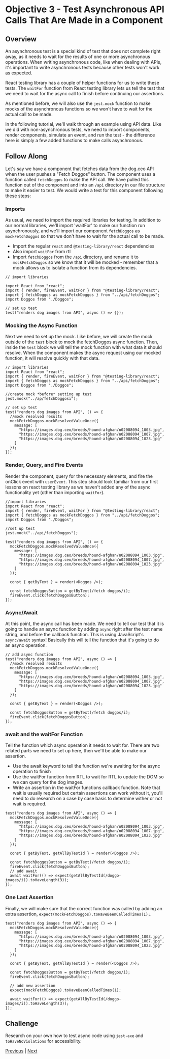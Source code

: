 # Objective 3 - Test Asynchronous API Calls That Are Made in a Component

##  Overview

An asynchronous test is a special kind of test that does not complete right away, as it needs to wait for the results of one or more asynchronous operations. When writing asynchronous code, like when dealing with APIs, it's important to write asynchronous tests because other tests won't work as expected.

React testing library has a couple of helper functions for us to write these tests. The ```waitFor``` function from React testing library lets us tell the test that we need to wait for the async call to finish before continuing our assertions.

As mentioned before, we will also use the ```jest.mock``` function to make mocks of the asynchronous functions so we won't have to wait for the actual call to be made.

In the following tutorial, we'll walk through an example using API data. Like we did with non-asynchronous tests, we need to import components, render components, simulate an event, and run the test - the difference here is simply a few added functions to make calls asynchronous.

## Follow Along

Let's say we have a component that fetches data from the dog.ceo API when the user pushes a "Fetch Doggos" button. The component uses a function called ```fetchDoggos``` to make the API call. We have pulled this function out of the component and into an ```/api``` directory in our file structure to make it easier to test. We would write a test for this component following these steps:

### Imports

As usual, we need to import the required libraries for testing. In addition to our normal libraries, we'll import 'waitFor' to make our function run asynchronously, and we'll import our component ```fetchDoggos``` as ```mockFetchDoggos``` so that we don't have to wait for the actual call to be made.

- Import the regular ```react``` and ```@testing-library/react``` dependencies
- Also import ```waitFor``` from rtl
- Import ```fetchDoggos``` from the ```/api``` directory, and rename it to ```mockFetchDoggos``` so we know that it will be mocked - remember that a mock allows us to isolate a function from its dependencies.

```
// import libraries

import React from "react";
import { render, fireEvent, waitFor } from "@testing-library/react";
import { fetchDoggos as mockFetchDoggos } from "../api/fetchDoggos";
import Doggos from "./Doggos";

// set up test
test("renders dog images from API", async () => {});

```
### Mocking the Async Function

Next we need to set up the mock. Like before, we will create the mock outside of the ```test``` block to mock the fetchDoggos async function. Then, inside the ```test``` block we will tell the mock function with what data it should resolve. When the component makes the async request using our mocked function, it will resolve quickly with that data.

```
// import libraries
import React from "react";
import { render, fireEvent, waitFor } from "@testing-library/react";
import { fetchDoggos as mockFetchDoggos } from "../api/fetchDoggos";
import Doggos from "./Doggos";

//create mock *before* setting up test
jest.mock("../ap/fetchDoggosi");

// set up test
test("renders dog images from API", () => {
  //mock resolved results
  mockFetchDoggos.mockResolvedValueOnce({
    message: [
      "https://images.dog.ceo/breeds/hound-afghan/n02088094_1003.jpg",
      "https://images.dog.ceo/breeds/hound-afghan/n02088094_1007.jpg",
      "https://images.dog.ceo/breeds/hound-afghan/n02088094_1023.jpg"
    ]
  });
});
```
### Render, Query, and Fire Events

Render the component, query for the necessary elements, and fire the onClick event with ```userEvent```. This step should look familiar from our first lessons on react testing library as we haven't added any of the async functionality yet (other than importing ```waitFor```).

```
//import libraries
import React from "react";
import { render, fireEvent, waitFor } from "@testing-library/react";
import { fetchDoggos as mockFetchDoggos } from "../api/fetchDoggos";
import Doggos from "./Doggos";

//set up test
jest.mock("../api/fetchDoggos");

test("renders dog images from API", () => {
  mockFetchDoggos.mockResolvedValueOnce({
    message: [
      "https://images.dog.ceo/breeds/hound-afghan/n02088094_1003.jpg",
      "https://images.dog.ceo/breeds/hound-afghan/n02088094_1007.jpg",
      "https://images.dog.ceo/breeds/hound-afghan/n02088094_1023.jpg"
    ]
  });

  const { getByText } = render(<Doggos />);

  const fetchDoggosButton = getByText(/fetch doggos/i);
  fireEvent.click(fetchDoggosButton);
});

```
### Async/Await

At this point, the async call has been made. We need to tell our test that it is going to handle an async function by adding ```async``` right after the test name string, and before the callback function. This is using JavaScript's ```async/await``` syntax! Basically this will tell the function that it's going to do an async operation.

```
// add async function
test("renders dog images from API", async () => {
  //mock resolved results
  mockFetchDoggos.mockResolvedValueOnce({
    message: [
      "https://images.dog.ceo/breeds/hound-afghan/n02088094_1003.jpg",
      "https://images.dog.ceo/breeds/hound-afghan/n02088094_1007.jpg",
      "https://images.dog.ceo/breeds/hound-afghan/n02088094_1023.jpg"
    ]
  });

  const { getByText } = render(<Doggos />);

  const fetchDoggosButton = getByText(/fetch doggos/i);
  fireEvent.click(fetchDoggosButton);
});
```

### await and the waitFor Function

Tell the function which async operation it needs to wait for. There are two related parts we need to set up here, then we'll be able to make our assertion.

- Use the await keyword to tell the function we're awaiting for the async operation to finish
- Use the waitFor&nbsp;function from RTL to wait for RTL to update the DOM so we can query for the dog images.
- Write an assertion in the waitFor functions callback function. Note that wait is usually required but certain assertions can work without it, you'll need to do research on a case by case basis to determine wither or not wait is required.

```
test("renders dog images from API", async () => {
  mockFetchDoggos.mockResolvedValueOnce({
    message: [
      "https://images.dog.ceo/breeds/hound-afghan/n02088094_1003.jpg",
      "https://images.dog.ceo/breeds/hound-afghan/n02088094_1007.jpg",
      "https://images.dog.ceo/breeds/hound-afghan/n02088094_1023.jpg"
    ]
  });

  const { getByText, getAllByTestId } = render(<Doggos />);

  const fetchDoggosButton = getByText(/fetch doggos/i);
  fireEvent.click(fetchDoggosButton);
  // add await
  await waitFor(() => expect(getAllByTestId(/doggo-images/i)).toHaveLength(3));
});

```
### One Last Assertion

Finally, we will make sure that the correct function was called by adding an extra assertion, ```expect(mockFetchDoggos).toHaveBeenCalledTimes(1);```.

```
test("renders dog images from API", async () => {
  mockFetchDoggos.mockResolvedValueOnce({
    message: [
      "https://images.dog.ceo/breeds/hound-afghan/n02088094_1003.jpg",
      "https://images.dog.ceo/breeds/hound-afghan/n02088094_1007.jpg",
      "https://images.dog.ceo/breeds/hound-afghan/n02088094_1023.jpg"
    ]
  });

  const { getByText, getAllByTestId } = render(<Doggos />);

  const fetchDoggosButton = getByText(/fetch doggos/i);
  fireEvent.click(fetchDoggosButton);

  // add new assertion
  expect(mockFetchDoggos).toHaveBeenCalledTimes(1);

  await waitFor(() => expect(getAllByTestId(/doggo-images/i)).toHaveLength(3));
});
```

## Challenge

Research on your own how to test async code using ```jest-axe``` and ```toHaveNoViolations``` for accessibility.





[Previous](./Object_2.md) | [Next](./Understanding.md)


